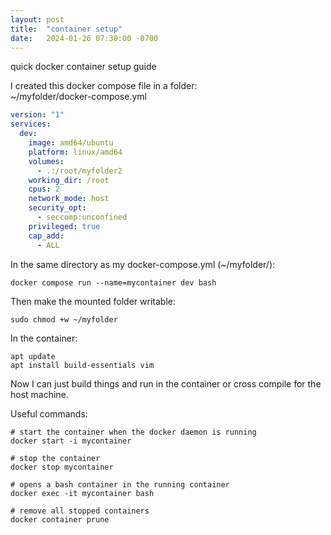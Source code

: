 ```yaml
---
layout: post
title:  "container setup"
date:   2024-01-26 07:30:00 -0700
---
```


quick docker container setup guide

I created this docker compose file in a folder:\
~/myfolder/docker-compose.yml
```yml
version: "1"
services:
  dev:
    image: amd64/ubuntu
    platform: linux/amd64
    volumes:
      - .:/root/myfolder2
    working_dir: /root
    cpus: 2
    network_mode: host
    security_opt:
      - seccomp:unconfined
    privileged: true
    cap_add:
      - ALL
```



In the same directory as my docker-compose.yml (~/myfolder/):
```
docker compose run --name=mycontainer dev bash
```

Then make the mounted folder writable:
```
sudo chmod +w ~/myfolder
```

In the container:
```
apt update
apt install build-essentials vim
```

Now I can just build things and run in the container or cross compile for the host machine.


Useful commands:
```
# start the container when the docker daemon is running
docker start -i mycontainer

# stop the container
docker stop mycontainer

# opens a bash container in the running container
docker exec -it mycontainer bash

# remove all stopped containers
docker container prune
```
